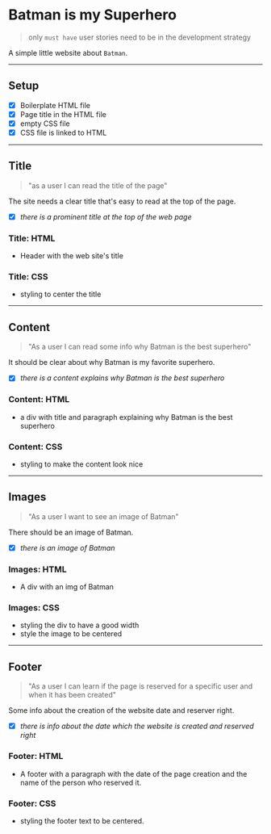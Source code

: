 # Batman is my Superhero

> only `must have` user stories need to be in the development strategy

A simple little website about `Batman`.

---

## Setup

- [x] Boilerplate HTML file
- [x] Page title in the HTML file
- [x] empty CSS file
- [x] CSS file is linked to HTML

---

## Title

<!-- user story -->

> "as a user I can read the title of the page"

<!-- detailed description -->

The site needs a clear title that's easy to read at the top of the page.

<!-- acceptance criteria -->

- [x] _there is a prominent title at the top of the web page_

<!-- code you think you will need -->

### Title: HTML

- Header with the web site's title

### Title: CSS

- styling to center the title

---

## Content

> "As a user I can read some info why Batman is the best superhero"

It should be clear about why Batman is my favorite superhero.

- [x] _there is a content explains why Batman is the best superhero_

### Content: HTML

- a div with title and paragraph explaining why Batman is the best superhero

### Content: CSS

- styling to make the content look nice

---

## Images

> "As a user I want to see an image of Batman"

There should be an image of Batman.

- [x] _there is an image of Batman_

### Images: HTML

- A div with an img of Batman

### Images: CSS

- styling the div to have a good width
- style the image to be centered


---

## Footer

> "As a user I can learn if the page is reserved for a specific user and when it has been created"

Some info about the creation of the website date and reserver right.

- [x] _there is info about the date which the website is created  and reserved right_

### Footer: HTML

- A footer with a paragraph with the date of the page creation and the name of the person who reserved it.

### Footer: CSS

- styling the footer text to be centered.
